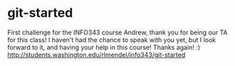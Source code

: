 # git-started
First challenge for the INFO343 course
Andrew, thank you for being our TA for this class! I haven't had the chance to speak with you yet, but I look forward to it, and having your help in this course!  Thanks again! :)
http://students.washington.edu/rlmendel/info343/git-started 